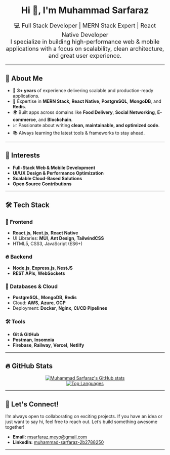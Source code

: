<div align="center">
  <h1>Hi 👋, I'm Muhammad Sarfaraz</h1>
  <p style="font-size: 1.3em;">
    💻 Full Stack Developer | MERN Stack Expert | React Native Developer <br>
    I specialize in building high-performance web & mobile applications with a focus on scalability, clean architecture, and great user experience.
  </p>
</div>

---

## 🔹 About Me
- 🚀 **3+ years** of experience delivering scalable and production-ready applications.
- 🔹 Expertise in **MERN Stack**, **React Native**, **PostgreSQL**, **MongoDB**, and **Redis**.
- 🌍 Built apps across domains like **Food Delivery**, **Social Networking**, **E-commerce**, and **Blockchain**.
- 📈 Passionate about writing **clean, maintainable, and optimized code**.
- 📚 Always learning the latest tools & frameworks to stay ahead.

---

## 🌟 Interests
- **Full-Stack Web & Mobile Development**
- **UI/UX Design & Performance Optimization**
- **Scalable Cloud-Based Solutions**
- **Open Source Contributions**

---

## 🛠️ Tech Stack

### 🚀 Frontend
- **React.js**, **Next.js**, **React Native**
- UI Libraries: **MUI**, **Ant Design**, **TailwindCSS**
- HTML5, CSS3, JavaScript (ES6+)

### 🔥 Backend
- **Node.js**, **Express.js**, **NestJS**
- **REST APIs**, **WebSockets**

### 📡 Databases & Cloud
- **PostgreSQL**, **MongoDB**, **Redis**
- Cloud: **AWS**, **Azure**, **GCP**
- Deployment: **Docker**, **Nginx**, **CI/CD Pipelines**

### 🛠️ Tools
- **Git & GitHub**
- **Postman**, **Insomnia**
- **Firebase**, **Railway**, **Vercel**, **Netlify**


---

## 🔥 GitHub Stats
<p align="center">
  <a href="https://github.com/MSarfarazMeyo">
    <img src="https://github-readme-stats.vercel.app/api?username=MSarfarazMeyo&show_icons=true&theme=radical&hide_border=true" alt="Muhammad Sarfaraz's GitHub stats" />
  </a>
  <br/>
  <a href="https://github.com/MSarfarazMeyo">
    <img src="https://github-readme-stats.vercel.app/api/top-langs/?username=MSarfarazMeyo&layout=compact&theme=radical&hide_border=true" alt="Top Languages" />
  </a>
</p>

---

## 📢 Let's Connect!
I’m always open to collaborating on exciting projects. If you have an idea or just want to say hi, feel free to reach out. Let’s build something awesome together!

- **Email:** [msarfaraz.meyo@gmail.com](mailto:msarfaraz.meyo@gmail.com)
- **LinkedIn:** [muhammad-sarfaraz-2b2788250](www.linkedin.com/in/muhammad-sarfaraz-2b2788250)


---





